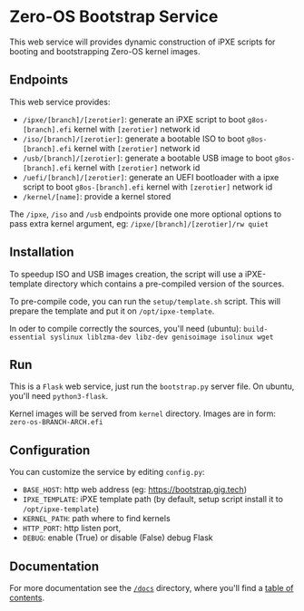 # Zero-OS Bootstrap Service

This web service will provides dynamic construction of iPXE scripts for booting and bootstrapping Zero-OS kernel images.

## Endpoints

This web service provides:
- `/ipxe/[branch]/[zerotier]`: generate an iPXE script to boot `g8os-[branch].efi` kernel with `[zerotier]` network id
- `/iso/[branch]/[zerotier]`: generate a bootable ISO to boot `g8os-[branch].efi` kernel with `[zerotier]` network id
- `/usb/[branch]/[zerotier]`: generate a bootable USB image to boot `g8os-[branch].efi` kernel with `[zerotier]` network id
- `/uefi/[branch]/[zerotier]`: generate an UEFI bootloader with a ipxe script to boot `g8os-[branch].efi` kernel with `[zerotier]` network id
- `/kernel/[name]`: provide a kernel stored

The `/ipxe`, `/iso` and `/usb` endpoints provide one more optional options to pass extra kernel argument, eg: `/ipxe/[branch]/[zerotier]/rw quiet`

## Installation

To speedup ISO and USB images creation, the script will use a iPXE-template directory which contains a pre-compiled version of the sources.

To pre-compile code, you can run the `setup/template.sh` script.
This will prepare the template and put it on `/opt/ipxe-template`.

In oder to compile correctly the sources, you'll need (ubuntu): `build-essential syslinux liblzma-dev libz-dev genisoimage isolinux wget`

## Run

This is a `Flask` web service, just run the `bootstrap.py` server file. On ubuntu, you'll need `python3-flask`.

Kernel images will be served from `kernel` directory. Images are in form: `zero-os-BRANCH-ARCH.efi`

## Configuration

You can customize the service by editing `config.py`:
- `BASE_HOST`: http web address (eg: https://bootstrap.gig.tech)
- `IPXE_TEMPLATE`: iPXE template path (by default, setup script install it to `/opt/ipxe-template`)
- `KERNEL_PATH`: path where to find kernels
- `HTTP_PORT`: http listen port,
- `DEBUG`: enable (True) or disable (False) debug Flask

## Documentation

For more documentation see the [`/docs`](./docs) directory, where you'll find a [table of contents](/docs/SUMMARY.md).
